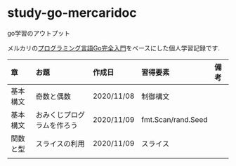 # study-go-mercaridoc
go学習のアウトプット

メルカリの[プログラミング言語Go完全入門](https://drive.google.com/file/d/1fLlg3Xw7CV680GQ65WkjxU5qX-PsApJg/view)をベースにした個人学習記録です.

|章|お題|作成日|習得要素|備考
:--|:--|:--|:--|:--
|基本構文|奇数と偶数|2020/11/08|制御構文|
|基本構文|おみくじプログラムを作ろう|2020/11/09|fmt.Scan/rand.Seed|
|関数と型|スライスの利用|2020/11/09|スライス|
||||